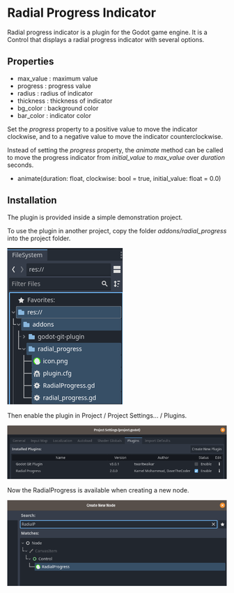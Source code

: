 # Radial Progress Indicator
Radial progress indicator is a plugin for the Godot game engine. It is a Control that displays a radial progress indicator with several options.
<br/>

## Properties

- max\_value : maximum value<br/>
- progress : progress value<br/>
- radius : radius of indicator<br/>
- thickness : thickness of indicator<br/>
- bg\_color : background color<br/>
- bar\_color : indicator color<br/>

Set the *progress* property to a positive value to move the indicator clockwise, and to a negative value to move the indicator counterclockwise.

Instead of setting the *progress* property, the *animate* method can be called to move the progress indicator from *initial_value* to *max_value* over *duration* seconds.

- animate(duration: float, clockwise: bool = true, initial\_value: float = 0.0) <br/>

## Installation

The plugin is provided inside a simple demonstration project.

To use the plugin in another project, copy the folder *addons/radial_progress* into the project folder.

![](README_images/filesystem_dock.png)

Then enable the plugin in Project / Project Settings... / Plugins.

![](README_images/project_settings_plugins.png)

Now the RadialProgress is available when creating a new node.

![](README_images/create_new_node.png)